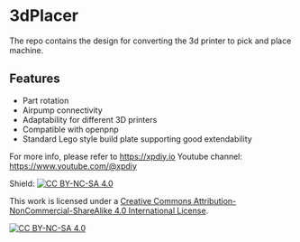 # 3dPlacer
The repo contains the design for converting the 3d printer to pick and place machine.
## Features
* Part rotation
* Airpump connectivity
* Adaptability for different 3D printers
* Compatible with openpnp
* Standard Lego style build plate supporting good extendability

For more info, please refer to https://xpdiy.io
Youtube channel: https://www.youtube.com/@xpdiy


Shield: [![CC BY-NC-SA 4.0][cc-by-nc-sa-shield]][cc-by-nc-sa]

This work is licensed under a
[Creative Commons Attribution-NonCommercial-ShareAlike 4.0 International License][cc-by-nc-sa].

[![CC BY-NC-SA 4.0][cc-by-nc-sa-image]][cc-by-nc-sa]

[cc-by-nc-sa]: http://creativecommons.org/licenses/by-nc-sa/4.0/
[cc-by-nc-sa-image]: https://licensebuttons.net/l/by-nc-sa/4.0/88x31.png
[cc-by-nc-sa-shield]: https://img.shields.io/badge/License-CC%20BY--NC--SA%204.0-lightgrey.svg
